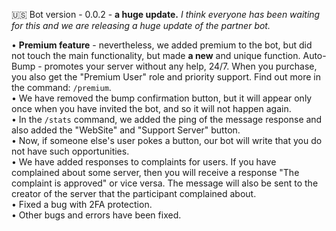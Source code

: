 🇺🇸 Bot version - 0.0.2 - **a huge update.**
*I think everyone has been waiting for this and we are releasing a huge update of the partner bot.*

• **Premium feature** - nevertheless, we added premium to the bot, but did not touch the main functionality, but made ____a new____ and unique function.
Auto-Bump - promotes your server without any help, 24/7. When you purchase, you also get the "Premium User" role and priority support.
Find out more in the command: `/premium`.<br>
• We have removed the bump confirmation button, but it will appear only once when you have invited the bot, and so it will not happen again.<br>
• In the `/stats` command, we added the ping of the message response and also added the "WebSite" and "Support Server" button.<br>
• Now, if someone else's user pokes a button, our bot will write that you do not have such opportunities.<br>
• We have added responses to complaints for users. If you have complained about some server, then you will receive a response "The complaint is approved" or vice versa. The message will also be sent to the creator of the server that the participant complained about.<br>
• Fixed a bug with 2FA protection.<br>
• Other bugs and errors have been fixed.
